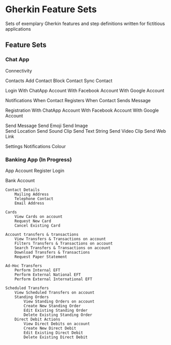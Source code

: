# Gherkin Feature Sets
Sets of exemplary Gherkin features and step definitions written for fictitious applications

## Feature Sets

### Chat App

Connectivity

Contacts
    Add Contact
    Block Contact
    Sync Contact

Login
    With ChatApp Account
    With Facebook Account
    With Google Account

Notifications
    When Contact Registers
    When Contact Sends Message

Registration
    With ChatApp Account
    With Facebook Account
    With Google Account

Send Message
    Send Emoji
    Send Image  
    Send Location
    Send Sound Clip
    Send Text String
    Send Video Clip
    Send Web Link

Settings
    Notifications Colour


### Banking App (In Progress)

App Account
	Register
	Login

Bank Account
	
	Contact Details
		Mailing Address
		Telephone Contact
		Email Address

	Cards
		View Cards on account
		Request New Card
		Cancel Existing Card	

	Account transfers & transactions
		View Transfers & Transactions on account
		Filters Transfers & Transactions on account
		Search Transfers & Transactions on account
		Download Transfers & Transactions
		Request Paper Statement
	
	Ad-Hoc Transfers
		Perform Internal EFT
		Perform External National EFT
		Perform External International EFT

	Scheduled Transfers
		View Scheduled Transfers on account
		Standing Orders
			View Standing Orders on account
			Create New Standing Order
			Edit Existing Standing Order
			Delete Existing Standing Order
		Direct Debit Actions
			View Direct Debits on account
			Create New Direct Debit
			Edit Existing Direct Debit
			Delete Existing Direct Debit
